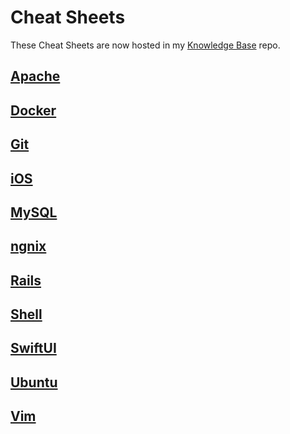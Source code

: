 # Cheat Sheets

These Cheat Sheets are now hosted in my [Knowledge Base](https://github.com/ChrisLTD/kb) repo.

## [Apache](https://github.com/ChrisLTD/kb/blob/master/cheat-sheets/apache.md)

## [Docker](https://github.com/ChrisLTD/kb/blob/master/cheat-sheets/docker.md)

## [Git](https://github.com/ChrisLTD/kb/blob/master/cheat-sheets/git.md)

## [iOS](https://github.com/ChrisLTD/kb/blob/master/cheat-sheets/ios.md)

## [MySQL](https://github.com/ChrisLTD/kb/blob/master/cheat-sheets/mysql.md)

## [ngnix](https://github.com/ChrisLTD/kb/blob/master/cheat-sheets/nginx.md)

## [Rails](https://github.com/ChrisLTD/kb/blob/master/cheat-sheets/rails.md)

## [Shell](https://github.com/ChrisLTD/kb/blob/master/cheat-sheets/shell-linux.md)

## [SwiftUI](https://github.com/ChrisLTD/kb/blob/master/cheat-sheets/swiftui.md)

## [Ubuntu](https://github.com/ChrisLTD/kb/blob/master/cheat-sheets/ubuntu-server.md)

## [Vim](https://github.com/ChrisLTD/kb/blob/master/cheat-sheets/vim.md)
